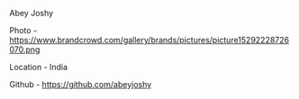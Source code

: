 Abey Joshy

Photo - https://www.brandcrowd.com/gallery/brands/pictures/picture15292228726070.png

Location - India

Github - https://github.com/abeyjoshy

